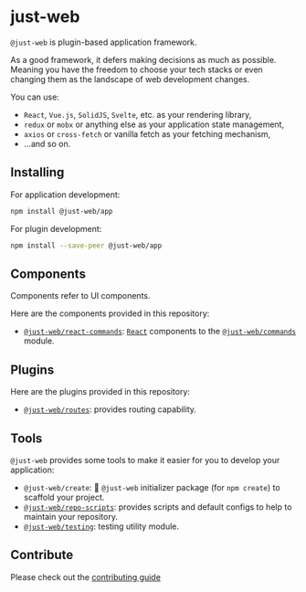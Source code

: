 # just-web

`@just-web` is plugin-based application framework.

As a good framework, it defers making decisions as much as possible.
Meaning you have the freedom to choose your tech stacks or even changing them as the landscape of web development changes.

You can use:

- `React`, `Vue.js`, `SolidJS`, `Svelte`, etc. as your rendering library,
- `redux` or `mobx` or anything else as your application state management,
- `axios` or `cross-fetch` or vanilla fetch as your fetching mechanism,
- ...and so on.

## Installing

For application development:

```sh
npm install @just-web/app
```

For plugin development:

```sh
npm install --save-peer @just-web/app
```

## Components

Components refer to UI components.

Here are the components provided in this repository:

- [`@just-web/react-commands`]: [`React`] components to the [`@just-web/commands`] module.

## Plugins

Here are the plugins provided in this repository:

- [`@just-web/routes`]: provides routing capability.

## Tools

`@just-web` provides some tools to make it easier for you to develop your application:

- `@just-web/create`: 🚧 `@just-web` initializer package (for `npm create`) to scaffold your project.
- [`@just-web/repo-scripts`]: provides scripts and default configs to help to maintain your repository.
- [`@just-web/testing`]: testing utility module.

## Contribute

Please check out the [contributing guide](./CONTRIBUTING.md)

[`@just-web/commands`]: https://github.com/justland/just-web/tree/main/frameworks/commands
[`@just-web/react-commands`]: https://github.com/justland/just-web/tree/main/components/react-commands
[`@just-web/routes`]: https://github.com/justland/just-web/tree/main/plugins/routes
[`@just-web/repo-scripts`]: https://github.com/justland/just-web/tree/main/tools/repo-scripts
[`@just-web/testing`]: https://github.com/justland/just-web/tree/main/tools/testing
[`React`]: https://reactjs.org/
